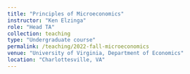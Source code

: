 ```yaml
---
title: "Principles of Microeconomics"
instructor: "Ken Elzinga"
role: "Head TA"
collection: teaching
type: "Undergraduate course"
permalink: /teaching/2022-fall-microeconomics
venue: "University of Virginia, Department of Economics"
location: "Charlottesville, VA"
---
```

